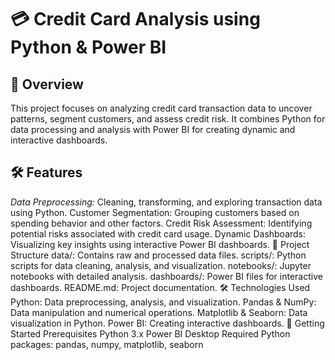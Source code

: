 
# 💳 Credit Card Analysis using Python & Power BI
## 📖 Overview
This project focuses on analyzing credit card transaction data to uncover patterns, segment customers, and assess credit risk. It combines Python for data processing and analysis with Power BI for creating dynamic and interactive dashboards.

## 🛠️ Features
*Data Preprocessing:* Cleaning, transforming, and exploring transaction data using Python.
Customer Segmentation: Grouping customers based on spending behavior and other factors.
Credit Risk Assessment: Identifying potential risks associated with credit card usage.
Dynamic Dashboards: Visualizing key insights using interactive Power BI dashboards.
📂 Project Structure
data/: Contains raw and processed data files.
scripts/: Python scripts for data cleaning, analysis, and visualization.
notebooks/: Jupyter notebooks with detailed analysis.
dashboards/: Power BI files for interactive dashboards.
README.md: Project documentation.
🛠️ Technologies Used
Python: Data preprocessing, analysis, and visualization.
Pandas & NumPy: Data manipulation and numerical operations.
Matplotlib & Seaborn: Data visualization in Python.
Power BI: Creating interactive dashboards.
🚀 Getting Started
Prerequisites
Python 3.x
Power BI Desktop
Required Python packages: pandas, numpy, matplotlib, seaborn
